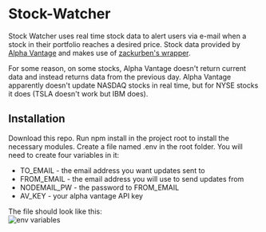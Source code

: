 # Stock-Watcher

Stock Watcher uses real time stock data to alert users via e-mail when a stock in their portfolio reaches a desired price. Stock data provided by [Alpha Vantage](www.alphavantage.co) and makes use of [zackurben's wrapper](https://github.com/zackurben/alphavantage).

For some reason, on some stocks, Alpha Vantage doesn't return current data and instead returns data from the previous day. Alpha Vantage apparently doesn't update NASDAQ stocks in real time, but for NYSE stocks it does (TSLA doesn't work but IBM does).

## Installation

Download this repo. Run npm install in the project root to install the necessary modules. Create a file named .env in the root folder. You will need to create four variables in it:  
 - TO_EMAIL - the email address you want updates sent to
 - FROM_EMAIL - the email address you will use to send updates from  
 - NODEMAIL_PW - the password to FROM_EMAIL  
 - AV_KEY - your alpha vantage API key  

The file should look like this:  
![env variables](https://i.imgur.com/6l0sH0r.png)
